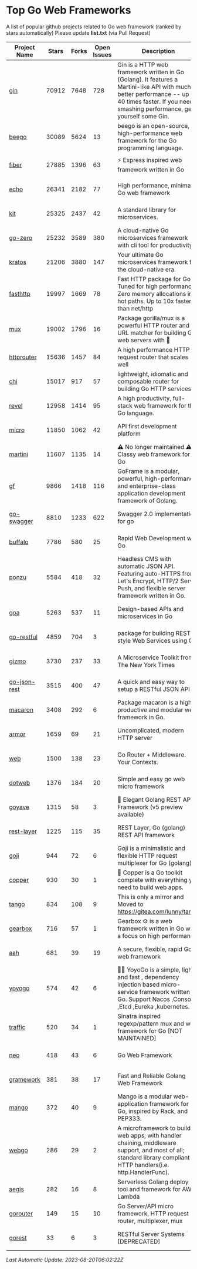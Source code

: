 # Top Go Web Frameworks
A list of popular github projects related to Go web framework (ranked by stars automatically)
Please update **list.txt** (via Pull Request)

| Project Name | Stars | Forks | Open Issues | Description | Last Commit |
| ------------ | ----- | ----- | ----------- | ----------- | ----------- |
| [gin](https://github.com/gin-gonic/gin) | 70912 | 7648 | 728 | Gin is a HTTP web framework written in Go (Golang). It features a Martini-like API with much better performance -- up to 40 times faster. If you need smashing performance, get yourself some Gin. | 2023-08-12 14:21:56 |
| [beego](https://github.com/beego/beego) | 30089 | 5624 | 13 | beego is an open-source, high-performance web framework for the Go programming language. | 2023-08-18 12:47:24 |
| [fiber](https://github.com/gofiber/fiber) | 27885 | 1396 | 63 | ⚡️ Express inspired web framework written in Go | 2023-08-19 16:31:38 |
| [echo](https://github.com/labstack/echo) | 26341 | 2182 | 77 | High performance, minimalist Go web framework | 2023-08-12 06:01:30 |
| [kit](https://github.com/go-kit/kit) | 25325 | 2437 | 42 | A standard library for microservices. | 2023-05-29 21:23:33 |
| [go-zero](https://github.com/zeromicro/go-zero) | 25232 | 3589 | 380 | A cloud-native Go microservices framework with cli tool for productivity. | 2023-08-19 14:17:24 |
| [kratos](https://github.com/go-kratos/kratos) | 21206 | 3880 | 147 | Your ultimate Go microservices framework for the cloud-native era. | 2023-08-08 05:17:27 |
| [fasthttp](https://github.com/valyala/fasthttp) | 19997 | 1669 | 78 | Fast HTTP package for Go. Tuned for high performance. Zero memory allocations in hot paths. Up to 10x faster than net/http | 2023-08-16 17:57:20 |
| [mux](https://github.com/gorilla/mux) | 19002 | 1796 | 16 | Package gorilla/mux is a powerful HTTP router and URL matcher for building Go web servers with 🦍 | 2023-08-17 15:29:52 |
| [httprouter](https://github.com/julienschmidt/httprouter) | 15636 | 1457 | 84 | A high performance HTTP request router that scales well | 2022-06-03 15:51:59 |
| [chi](https://github.com/go-chi/chi) | 15017 | 917 | 57 | lightweight, idiomatic and composable router for building Go HTTP services | 2023-08-08 19:06:48 |
| [revel](https://github.com/revel/revel) | 12958 | 1414 | 95 | A high productivity, full-stack web framework for the Go language. | 2022-04-12 20:53:30 |
| [micro](https://github.com/micro/micro) | 11850 | 1062 | 42 | API first development platform | 2023-07-28 18:28:23 |
| [martini](https://github.com/go-martini/martini) | 11607 | 1135 | 14 | ⚠️ No longer maintained ⚠️  Classy web framework for Go | 2017-01-21 21:58:54 |
| [gf](https://github.com/gogf/gf) | 9866 | 1418 | 116 | GoFrame is a modular, powerful, high-performance and enterprise-class application development framework of Golang.  | 2023-08-18 01:57:25 |
| [go-swagger](https://github.com/go-swagger/go-swagger) | 8810 | 1233 | 622 | Swagger 2.0 implementation for go | 2023-07-24 18:20:14 |
| [buffalo](https://github.com/gobuffalo/buffalo) | 7786 | 580 | 25 | Rapid Web Development w/ Go | 2023-01-26 15:34:17 |
| [ponzu](https://github.com/ponzu-cms/ponzu) | 5584 | 418 | 32 | Headless CMS with automatic JSON API. Featuring auto-HTTPS from Let's Encrypt, HTTP/2 Server Push, and flexible server framework written in Go. | 2020-01-02 00:14:32 |
| [goa](https://github.com/goadesign/goa) | 5263 | 537 | 11 | Design-based APIs and microservices in Go | 2023-08-18 00:17:05 |
| [go-restful](https://github.com/emicklei/go-restful) | 4859 | 704 | 3 | package for building REST-style Web Services using Go | 2023-08-19 07:17:29 |
| [gizmo](https://github.com/nytimes/gizmo) | 3730 | 237 | 33 | A Microservice Toolkit from The New York Times | 2021-04-30 15:27:05 |
| [go-json-rest](https://github.com/ant0ine/go-json-rest) | 3515 | 400 | 47 | A quick and easy way to setup a RESTful JSON API | 2017-09-13 04:12:08 |
| [macaron](https://github.com/go-macaron/macaron) | 3408 | 292 | 6 | Package macaron is a high productive and modular web framework in Go. | 2023-08-07 03:07:21 |
| [armor](https://github.com/labstack/armor) | 1659 | 69 | 21 | Uncomplicated, modern HTTP server | 2019-08-03 18:10:09 |
| [web](https://github.com/gocraft/web) | 1500 | 138 | 23 | Go Router + Middleware. Your Contexts. | 2019-02-07 15:06:52 |
| [dotweb](https://github.com/devfeel/dotweb) | 1376 | 184 | 20 | Simple and easy go web micro framework | 2023-04-15 08:06:03 |
| [goyave](https://github.com/go-goyave/goyave) | 1315 | 58 | 3 | 🍐 Elegant Golang REST API Framework (v5 preview available) | 2023-06-09 14:22:05 |
| [rest-layer](https://github.com/rs/rest-layer) | 1225 | 115 | 35 | REST Layer, Go (golang) REST API framework | 2021-09-30 23:58:01 |
| [goji](https://github.com/goji/goji) | 944 | 72 | 6 | Goji is a minimalistic and flexible HTTP request multiplexer for Go (golang) | 2019-01-26 23:58:29 |
| [copper](https://github.com/gocopper/copper) | 930 | 30 | 1 | 🚀‏‏‎    ‎‏‏‎‏‏‎‎‎‎‎‎Copper is a Go toolkit complete with everything you need to build web apps. | 2023-08-17 19:12:35 |
| [tango](https://github.com/lunny/tango) | 834 | 108 | 9 | This is only a mirror and Moved to https://gitea.com/lunny/tango | 2019-05-17 03:31:10 |
| [gearbox](https://github.com/gogearbox/gearbox) | 716 | 57 | 1 | Gearbox :gear: is a web framework written in Go with a focus on high performance | 2022-09-21 00:20:37 |
| [aah](https://github.com/go-aah/aah) | 681 | 39 | 19 | A secure, flexible, rapid Go web framework | 2020-09-02 02:31:20 |
| [yoyogo](https://github.com/yoyofx/yoyogo) | 574 | 42 | 6 | 🦄🌈 YoyoGo is a simple, light and fast , dependency injection based micro-service framework written in Go. Support Nacos ,Consoul ,Etcd ,Eureka ,kubernetes. | 2023-05-06 03:13:09 |
| [traffic](https://github.com/gravityblast/traffic) | 520 | 34 | 1 | Sinatra inspired regexp/pattern mux and web framework for Go [NOT MAINTAINED] | 2015-11-26 21:31:07 |
| [neo](https://github.com/ivpusic/neo) | 418 | 43 | 6 | Go Web Framework | 2017-08-14 23:54:31 |
| [gramework](https://github.com/gramework/gramework) | 381 | 38 | 17 | Fast and Reliable Golang Web Framework | 2023-01-24 23:49:42 |
| [mango](https://github.com/paulbellamy/mango) | 372 | 40 | 9 | Mango is a modular web-application framework for Go, inspired by Rack, and PEP333. | 2017-10-17 08:18:43 |
| [webgo](https://github.com/bnkamalesh/webgo) | 286 | 29 | 2 | A microframework to build web apps; with handler chaining, middleware support, and most of all; standard library compliant HTTP handlers(i.e. http.HandlerFunc). | 2023-03-08 16:03:21 |
| [aegis](https://github.com/tmaiaroto/aegis) | 282 | 16 | 8 | Serverless Golang deploy tool and framework for AWS Lambda | 2019-07-28 17:59:41 |
| [gorouter](https://github.com/vardius/gorouter) | 149 | 15 | 10 | Go Server/API micro framework, HTTP request router, multiplexer, mux | 2022-10-28 23:16:55 |
| [gorest](https://github.com/tideland/gorest) | 33 | 6 | 3 | RESTful Server Systems [DEPRECATED] | 2017-11-10 13:00:37 |

*Last Automatic Update: 2023-08-20T06:02:22Z*